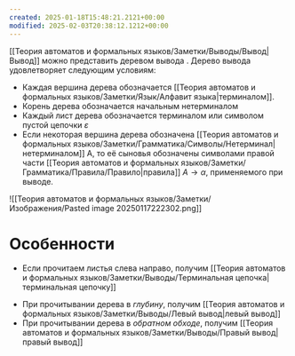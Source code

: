 ```yaml
---
created: 2025-01-18T15:48:21.2121+00:00
modified: 2025-02-03T20:38:12.1212+00:00
---
```

[[Теория автоматов и формальных языков/Заметки/Выводы/Вывод|Вывод]] можно представить деревом вывода . Дерево вывода удовлетворяет следующим условиям:
- Каждая вершина дерева обозначается [[Теория автоматов и формальных языков/Заметки/Язык/Алфавит языка|терминалом]].
- Корень дерева обозначается начальным нетерминалом
- Каждый лист дерева обозначается терминалом или символом пустой цепочки $\varepsilon$
- Если некоторая вершина дерева обозначена [[Теория автоматов и формальных языков/Заметки/Грамматика/Символы/Нетерминал|нетерминалом]] A, то её сыновья обозначены символами правой части [[Теория автоматов и формальных языков/Заметки/Грамматика/Правила/Правило|правила]] $A \rightarrow \alpha$, применяемого при выводе.

![[Теория автоматов и формальных языков/Заметки/Изображения/Pasted image 20250117222302.png]]

# Особенности
* Если прочитаем листья слева направо, получим [[Теория автоматов и формальных языков/Заметки/Выводы/Терминальная цепочка|терминальная цепочку]]
- При прочитывании дерева в *глубину*, получим [[Теория автоматов и формальных языков/Заметки/Выводы/Левый вывод|левый вывод]]
- При прочитывании дерева в *обратном обходе*, получим [[Теория автоматов и формальных языков/Заметки/Выводы/Правый вывод|правый вывод]]